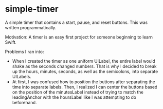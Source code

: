 # simple-timer
A simple timer that contains a start, pause, and reset buttons. 
This was written programmatically.

Motivation: 
A timer is an easy first project for someone beginning to learn Swift.

Problems I ran into: 
- When I created the timer as one uniform UILabel, the entire label would shake as the seconds changed numbers. That is why I decided to break up the hours, minutes, seconds, as well as the semicolons, into separate UILabels. 
- At first, I was confused how to position the buttons after separating the time into separate labels. Then, I realized I can center the buttons based on the position of the minutesLabel instead of trying to match the leadingAnchor with the hoursLabel like I was attempting to do beforehand. 

